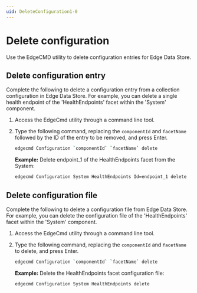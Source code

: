 ```yaml
---
uid: DeleteConfiguration1-0
---
```


# Delete configuration
Use the EdgeCMD utility to delete configuration entries for Edge Data Store.

## Delete configuration entry

Complete the following to delete a configuration entry from a collection configuration in Edge Data Store. For example, you can delete a single health endpoint of the 'HealthEndpoints' facet within the 'System' component.

1. Access the EdgeCmd utility through a command line tool.
2. Type the following command, replacing the `componentId` and `facetName` followed by the ID of the entry to be removed, and press Enter.

   ```bash
   edgecmd Configuration `componentId` `facetName` delete
   ```

   **Example:** Delete endpoint_1 of the HealthEndpoints facet from the System:

   ```bash
   edgecmd Configuration System HealthEndpoints Id=endpoint_1 delete
   ```

## Delete configuration file

Complete the following to delete a configuration file from Edge Data Store. For example, you can delete the configuration file of the 'HealthEndpoints' facet within the 'System' component.

1. Access the EdgeCmd utility through a command line tool. 
2. Type the following command, replacing the `componentId` and `facetName` to delete, and press Enter.

   ```bash
   edgecmd Configuration `componentId` `facetName` delete
   ```
   
   **Example:** Delete the HealthEndpoints facet configuration file:

   ```bash
   edgecmd Configuration System HealthEndpoints delete
   ```

